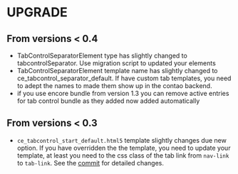 # UPGRADE

## From versions < 0.4

* TabControlSeparatorElement type has slightly changed to tabcontrolSeparator. Use migration script to updated your elements
* TabControlSeparatorElement template name has slightly changed to ce_tabcontrol_separator_default. If have custom tab templates, you need to adept the names to made them show up in the contao backend.
* if you use encore bundle from version 1.3 you can remove active entries for tab control bundle as they added now added automatically

## From versions < 0.3
* `ce_tabcontrol_start_default.html5` template slightly changes due new option. If you have overridden the the template, you need to update your template, at least you need to the css class of the tab link from `nav-link` to `tab-link`. See the [commit](https://github.com/heimrichhannot/contao-tab-control-bundle/commit/9cc7183521b239aff01ddce693ad18b01b4b406e#diff-58debeb61289f0fb116e8dfa7f11a30a) for detailed changes.

